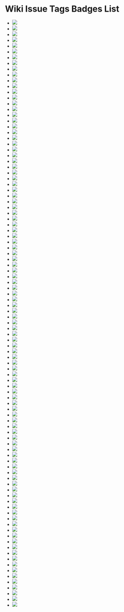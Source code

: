 # Wiki Issue Tags Badges List
* ![](https://img.shields.io/badge/SDGs指南-diy优质教育-1D76DB)
* ![](https://img.shields.io/badge/SDGs指南-diy体面工作-1D76DB)
* ![](https://img.shields.io/badge/SDGs指南-diy健康福祉-1D76DB)
* ![](https://img.shields.io/badge/SDGs指南-diy全球伙伴-1D76DB)
* ![](https://img.shields.io/badge/SDGs指南-diy工业创新-1D76DB)
* ![](https://img.shields.io/badge/SDGs指南-diy性别平等-1D76DB)
* ![](https://img.shields.io/badge/SDGs指南-diy机构正义-1D76DB)
* ![](https://img.shields.io/badge/SDGs指南-diy气候行动-1D76DB)
* ![](https://img.shields.io/badge/SDGs指南-diy永续供求-1D76DB)
* ![](https://img.shields.io/badge/SDGs指南-diy永续社区-1D76DB)
* ![](https://img.shields.io/badge/SDGs指南-diy海洋环境-1D76DB)
* ![](https://img.shields.io/badge/SDGs指南-diy消除贫困-1D76DB)
* ![](https://img.shields.io/badge/SDGs指南-diy消除饥饿-1D76DB)
* ![](https://img.shields.io/badge/SDGs指南-diy清洁能源-1D76DB)
* ![](https://img.shields.io/badge/SDGs指南-diy清洁饮水-1D76DB)
* ![](https://img.shields.io/badge/SDGs指南-diy社会平等-1D76DB)
* ![](https://img.shields.io/badge/SDGs指南-diy陆地生态-1D76DB)
* ![](https://img.shields.io/badge/共同体指南-diy一个家👩‍👩‍👧‍👧-FF9DCC)
* ![](https://img.shields.io/badge/共同体指南-diy线上社区🌐-FF9DCC)
* ![](https://img.shields.io/badge/共同体指南-diy线下社区-FF9DCC)
* ![](https://img.shields.io/badge/学科指南-diy哲学思辨-da6bda)
* ![](https://img.shields.io/badge/学科指南-diy数学计算-da6bda)
* ![](https://img.shields.io/badge/感官指南-diy一种交媾-9846a9)
* ![](https://img.shields.io/badge/感官指南-diy一种听的方式👂-9846a9)
* ![](https://img.shields.io/badge/感官指南-diy一种味道👃-9846a9)
* ![](https://img.shields.io/badge/感官指南-diy一种多余的身体功能-9846a9)
* ![](https://img.shields.io/badge/感官指南-diy一种尴尬😬-9846a9)
* ![](https://img.shields.io/badge/感官指南-diy一种忍耐🕞-9846a9)
* ![](https://img.shields.io/badge/感官指南-diy一种怀旧感🕞-9846a9)
* ![](https://img.shields.io/badge/感官指南-diy一种沉默🙊-9846a9)
* ![](https://img.shields.io/badge/感官指南-diy一种看的方式👁-9846a9)
* ![](https://img.shields.io/badge/感官指南-diy一种瞬间感🕞-9846a9)
* ![](https://img.shields.io/badge/感官指南-diy一种笑的方式😄-9846a9)
* ![](https://img.shields.io/badge/感官指南-diy用身体思考🤔-9846a9)
* ![](https://img.shields.io/badge/成员实践-609353)
* ![](https://img.shields.io/badge/政治指南-diy一种和解-1070D4)
* ![](https://img.shields.io/badge/政治指南-diy一种引导-93db8f)
* ![](https://img.shields.io/badge/政治指南-diy一种惰性共识-93db8f)
* ![](https://img.shields.io/badge/政治指南-diy一种投票-93db8f)
* ![](https://img.shields.io/badge/政治指南-diy一种抽签-93db8f)
* ![](https://img.shields.io/badge/政治指南-diy一种禁止⛔️-93db8f)
* ![](https://img.shields.io/badge/政治指南-diy一种统一-93db8f)
* ![](https://img.shields.io/badge/政治指南-diy一种轮值-93db8f)
* ![](https://img.shields.io/badge/政治指南-diy一种逃避统治的艺术-93db8f)
* ![](https://img.shields.io/badge/政治指南-diy一种选举-93db8f)
* ![](https://img.shields.io/badge/政治指南-diy一种金融战武器-93db8f)
* ![](https://img.shields.io/badge/活动指南-diy一次白日做梦🛏-0E8A16)
* ![](https://img.shields.io/badge/活动指南-diy一次社会公共事件-0E8A16)
* ![](https://img.shields.io/badge/活动指南-diy一种走🚶‍♀️-0E8A16)
* ![](https://img.shields.io/badge/活动指南-diy个人表达🗣️-0E8A16)
* ![](https://img.shields.io/badge/活动指南-diy仪式🕯️-0E8A16)
* ![](https://img.shields.io/badge/活动指南-diy儿童友好型活动🧒🏻-0E8A16)
* ![](https://img.shields.io/badge/活动指南-diy共同讨论🗣️-0E8A16)
* ![](https://img.shields.io/badge/活动指南-diy劳动/工作-0E8A16)
* ![](https://img.shields.io/badge/活动指南-diy吃🍱-0E8A16)
* ![](https://img.shields.io/badge/活动指南-diy游戏🎳-0E8A16)
* ![](https://img.shields.io/badge/活动指南-diy热身-0E8A16)
* ![](https://img.shields.io/badge/活动指南-diy照顾👨‍🍼-0E8A16)
* ![](https://img.shields.io/badge/活动指南-diy辩论🗣️-0E8A16)
* ![](https://img.shields.io/badge/物的指南-diy墙-C5DEF5)
* ![](https://img.shields.io/badge/物的指南-diy容器-C5DEF5)
* ![](https://img.shields.io/badge/物的指南-diy屏幕🖥📱-C5DEF5)
* ![](https://img.shields.io/badge/物的指南-diy床🛏️-C5DEF5)
* ![](https://img.shields.io/badge/物的指南-diy服装-6B3684)
* ![](https://img.shields.io/badge/物的指南-diy纸📜-C5DEF5)
* ![](https://img.shields.io/badge/环境指南-与动物和谐相处-8490AC)
* ![](https://img.shields.io/badge/空间指南-diy办公室👩‍💼-fe7d55)
* ![](https://img.shields.io/badge/空间指南-diy医院🏥-fe7d55)
* ![](https://img.shields.io/badge/空间指南-diy咖啡店/茶馆☕️-fe7d55)
* ![](https://img.shields.io/badge/空间指南-diy商店🏪-fe7d55)
* ![](https://img.shields.io/badge/空间指南-diy图书馆📚-fe7d55)
* ![](https://img.shields.io/badge/空间指南-diy学校🏫-fe7d55)
* ![](https://img.shields.io/badge/空间指南-diy寺庙🛐-fe7d55)
* ![](https://img.shields.io/badge/空间指南-diy山野⛰️-fe7d55)
* ![](https://img.shields.io/badge/空间指南-diy工地🚧-fe7d55)
* ![](https://img.shields.io/badge/空间指南-diy法院👩‍⚖️-fe7d55)
* ![](https://img.shields.io/badge/空间指南-diy街道👮‍♂️-fe7d55)
* ![](https://img.shields.io/badge/经济指南-diy一个超低成本的创作-fcd727)
* ![](https://img.shields.io/badge/经济指南-diy一次省钱-fcd727)
* ![](https://img.shields.io/badge/经济指南-diy一次破产-fcd727)
* ![](https://img.shields.io/badge/经济指南-diy一种以物换物🔂-fcd727)
* ![](https://img.shields.io/badge/经济指南-diy一种合作社-fcd727)
* ![](https://img.shields.io/badge/经济指南-diy一种礼物经济🎁-fcd727)
* ![](https://img.shields.io/badge/经济指南-diy一种自给自足-fcd727)
* ![](https://img.shields.io/badge/经济指南-diy一种货币经济🪙-fcd727)
* ![](https://img.shields.io/badge/艺术指南-diy实验写作✍🏻️-fffa96)
* ![](https://img.shields.io/badge/艺术指南-diy实验声音🎵-fffa96)
* ![](https://img.shields.io/badge/艺术指南-diy实验小说-fffa96)
* ![](https://img.shields.io/badge/艺术指南-diy实验戏剧🎭-fffa96)
* ![](https://img.shields.io/badge/艺术指南-diy实验绘画🎨-fffa96)
* ![](https://img.shields.io/badge/艺术指南-diy实验舞蹈💃-fffa96)
* ![](https://img.shields.io/badge/艺术指南-diy歌曲🎤-fffa96)
* ![](https://img.shields.io/badge/艺术指南-diy电影🎬-7838A2)
* ![](https://img.shields.io/badge/艺术指南-diy行为艺术🕴-fffa96)
* ![](https://img.shields.io/badge/艺术指南-diy诵读🗣️-fffa96)
* ![](https://img.shields.io/badge/艺术指南-diy雕塑🗿-fffa96)
* ![](https://img.shields.io/badge/身份指南-diy年龄-90c6e5)
* ![](https://img.shields.io/badge/身份指南-diy性别🧑‍🦲-90c6e5)
* ![](https://img.shields.io/badge/身份指南-diy族群-90c6e5)
* ![](https://img.shields.io/badge/身份指南-diy物我-90c6e5)
* ![](https://img.shields.io/badge/身份指南-diy自我-90c6e5)
* ![](https://img.shields.io/badge/身份指南-diy阶层-90c6e5)
